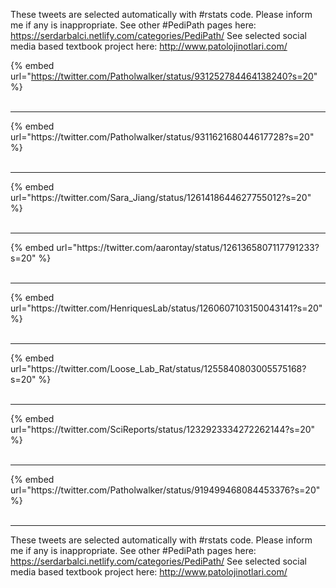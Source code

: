 

These tweets are selected automatically with #rstats code. Please inform me if any is inappropriate.
See other #PediPath pages here: https://serdarbalci.netlify.com/categories/PediPath/ 
See selected social media based textbook project here: http://www.patolojinotlari.com/

{% embed url="https://twitter.com/Patholwalker/status/931252784464138240?s=20" %}<br>
<br>
<hr>
{% embed url="https://twitter.com/Patholwalker/status/931162168044617728?s=20" %}<br>
<br>
<hr>
{% embed url="https://twitter.com/Sara_Jiang/status/1261418644627755012?s=20" %}<br>
<br>
<hr>
{% embed url="https://twitter.com/aarontay/status/1261365807117791233?s=20" %}<br>
<br>
<hr>
{% embed url="https://twitter.com/HenriquesLab/status/1260607103150043141?s=20" %}<br>
<br>
<hr>
{% embed url="https://twitter.com/Loose_Lab_Rat/status/1255840803005575168?s=20" %}<br>
<br>
<hr>
{% embed url="https://twitter.com/SciReports/status/1232923334272262144?s=20" %}<br>
<br>
<hr>
{% embed url="https://twitter.com/Patholwalker/status/919499468084453376?s=20" %}<br>
<br>
<hr>


These tweets are selected automatically with #rstats code. Please inform me if any is inappropriate.
See other #PediPath pages here: https://serdarbalci.netlify.com/categories/PediPath/ 
See selected social media based textbook project here: http://www.patolojinotlari.com/
